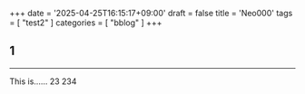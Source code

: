 +++
date = '2025-04-25T16:15:17+09:00'
draft = false
title = 'Neo000'
tags = [ "test2" ]
categories = [ "bblog" ]
+++

## 1
___

This is......
23
234
